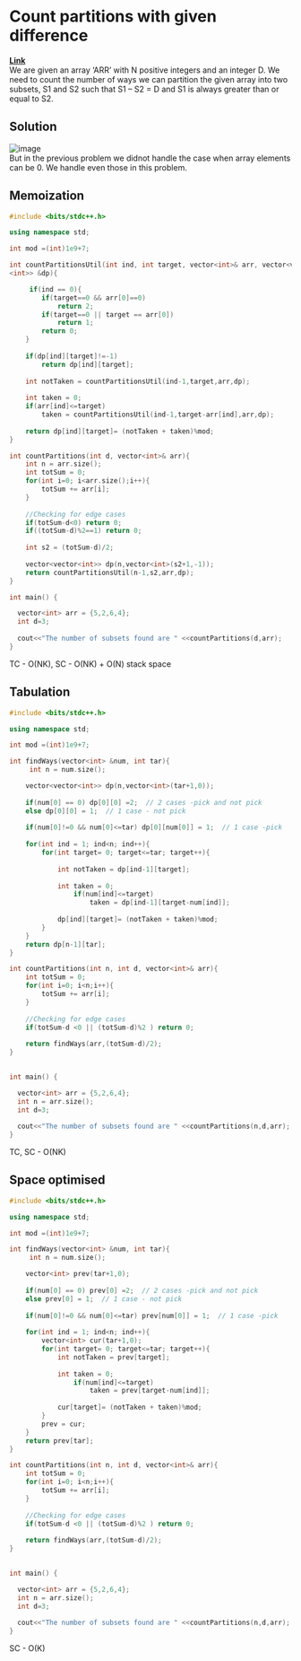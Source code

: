 # Count partitions with given difference  
**[Link](https://takeuforward.org/data-structure/count-partitions-with-given-difference-dp-18/)**  
We are given an array ‘ARR’ with N positive integers and an integer D. We need to count the number of ways we can partition the given array into two subsets,
S1 and S2 such that S1 – S2 = D and S1 is always greater than or equal to S2.  

## Solution  
![image](https://user-images.githubusercontent.com/56584349/177814161-6e49a72c-fcb4-46de-a900-00b3ec37f329.png)  
But in the previous problem we didnot handle the case when array elements can be 0. We handle even those in this problem.  

## Memoization  
```cpp
#include <bits/stdc++.h>

using namespace std;

int mod =(int)1e9+7;

int countPartitionsUtil(int ind, int target, vector<int>& arr, vector<vector
<int>> &dp){

     if(ind == 0){
        if(target==0 && arr[0]==0)
            return 2;
        if(target==0 || target == arr[0])
            return 1;
        return 0;
    }
    
    if(dp[ind][target]!=-1)
        return dp[ind][target];
        
    int notTaken = countPartitionsUtil(ind-1,target,arr,dp);
    
    int taken = 0;
    if(arr[ind]<=target)
        taken = countPartitionsUtil(ind-1,target-arr[ind],arr,dp);
        
    return dp[ind][target]= (notTaken + taken)%mod;
}

int countPartitions(int d, vector<int>& arr){
    int n = arr.size();
    int totSum = 0;
    for(int i=0; i<arr.size();i++){
        totSum += arr[i];
    }
    
    //Checking for edge cases
    if(totSum-d<0) return 0;
    if((totSum-d)%2==1) return 0;
    
    int s2 = (totSum-d)/2;
    
    vector<vector<int>> dp(n,vector<int>(s2+1,-1));
    return countPartitionsUtil(n-1,s2,arr,dp);
}

int main() {

  vector<int> arr = {5,2,6,4};
  int d=3;
                                 
  cout<<"The number of subsets found are " <<countPartitions(d,arr);
}
```

TC - O(NK), SC - O(NK) + O(N) stack space  

## Tabulation  
```cpp
#include <bits/stdc++.h>

using namespace std;

int mod =(int)1e9+7;

int findWays(vector<int> &num, int tar){
     int n = num.size();

    vector<vector<int>> dp(n,vector<int>(tar+1,0));
    
    if(num[0] == 0) dp[0][0] =2;  // 2 cases -pick and not pick
    else dp[0][0] = 1;  // 1 case - not pick
    
    if(num[0]!=0 && num[0]<=tar) dp[0][num[0]] = 1;  // 1 case -pick
    
    for(int ind = 1; ind<n; ind++){
        for(int target= 0; target<=tar; target++){
            
            int notTaken = dp[ind-1][target];
    
            int taken = 0;
                if(num[ind]<=target)
                    taken = dp[ind-1][target-num[ind]];
        
            dp[ind][target]= (notTaken + taken)%mod;
        }
    }
    return dp[n-1][tar];
}

int countPartitions(int n, int d, vector<int>& arr){
    int totSum = 0;
    for(int i=0; i<n;i++){
        totSum += arr[i];
    }
    
    //Checking for edge cases
    if(totSum-d <0 || (totSum-d)%2 ) return 0;
    
    return findWays(arr,(totSum-d)/2);
}
  

int main() {

  vector<int> arr = {5,2,6,4};
  int n = arr.size();
  int d=3;
                                 
  cout<<"The number of subsets found are " <<countPartitions(n,d,arr);
}
```
TC, SC - O(NK)

## Space optimised  
```cpp
#include <bits/stdc++.h>

using namespace std;

int mod =(int)1e9+7;

int findWays(vector<int> &num, int tar){
     int n = num.size();

    vector<int> prev(tar+1,0);
    
    if(num[0] == 0) prev[0] =2;  // 2 cases -pick and not pick
    else prev[0] = 1;  // 1 case - not pick
    
    if(num[0]!=0 && num[0]<=tar) prev[num[0]] = 1;  // 1 case -pick
    
    for(int ind = 1; ind<n; ind++){
        vector<int> cur(tar+1,0);
        for(int target= 0; target<=tar; target++){
            int notTaken = prev[target];
    
            int taken = 0;
                if(num[ind]<=target)
                    taken = prev[target-num[ind]];
        
            cur[target]= (notTaken + taken)%mod;
        }
        prev = cur;
    }
    return prev[tar];
}

int countPartitions(int n, int d, vector<int>& arr){
    int totSum = 0;
    for(int i=0; i<n;i++){
        totSum += arr[i];
    }
    
    //Checking for edge cases
    if(totSum-d <0 || (totSum-d)%2 ) return 0;
    
    return findWays(arr,(totSum-d)/2);
}
  

int main() {

  vector<int> arr = {5,2,6,4};
  int n = arr.size();
  int d=3;
                                 
  cout<<"The number of subsets found are " <<countPartitions(n,d,arr);
}
```
SC - O(K)
